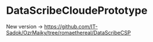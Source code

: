 # DataScribeCloudePrototype

New version -> https://github.com/IT-Sadok/OzrMaiky/tree/romaethereal/DataScribeCSP

